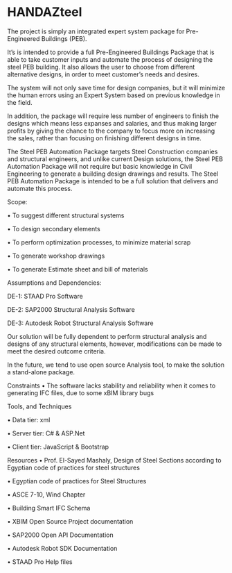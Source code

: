 # HANDAZteel
The project is simply an integrated expert system package for Pre-Engineered Buildings (PEB).  

It’s is intended to provide a full Pre-Engineered Buildings Package that is able to take customer inputs and automate the process of designing the steel PEB building.  It also allows the user to choose from different alternative designs, in order to meet customer’s needs and desires.



The system will not only save time for design companies, but it will minimize the human errors using an Expert System based on previous knowledge in the field.

In addition, the package will require less number of engineers to finish the designs which means less expanses and salaries, and thus making larger profits by giving the chance to the company to focus more on increasing the sales, rather than focusing on finishing different designs in time.

The Steel PEB Automation Package targets Steel Construction companies and structural engineers, and unlike current Design solutions, the Steel PEB Automation Package will not require but basic knowledge in Civil Engineering to generate a building design drawings and results. The Steel PEB Automation Package is intended to be a full solution that delivers and automate this process.



Scope:

•	To suggest different structural systems

•	To design secondary elements

•	To perform optimization processes, to minimize material scrap

•	To generate workshop drawings

•	To generate Estimate sheet and bill of materials



Assumptions and Dependencies:

DE-1: STAAD Pro Software

DE-2: SAP2000 Structural Analysis Software

DE-3: Autodesk Robot Structural Analysis Software

Our solution will be fully dependent to perform structural analysis and designs of any structural elements, however, modifications can be made to meet the desired outcome criteria.

In the future, we tend to use open source Analysis tool, to make the solution a stand-alone package.



Constraints
•	The software lacks stability and reliability when it comes to generating IFC files, due to some xBIM library bugs



Tools, and Techniques

•	Data tier: xml 

•	Server tier: C# & ASP.Net

•	Client tier: JavaScript & Bootstrap




Resources
•	Prof. El-Sayed Mashaly, Design of Steel Sections according to Egyptian code of practices for steel structures

•	Egyptian code of practices for Steel Structures

•	ASCE 7-10, Wind Chapter

•	Building Smart IFC Schema

•	XBIM Open Source Project documentation

•	SAP2000 Open API Documentation

•	Autodesk Robot SDK Documentation

•	STAAD Pro Help files

